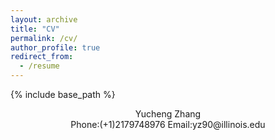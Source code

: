 ```yaml
---
layout: archive
title: "CV"
permalink: /cv/
author_profile: true
redirect_from:
  - /resume
---
```


{% include base_path %}

<center> Yucheng Zhang </center>
<center> Phone:(+1)2179748976    Email:yz90@illinois.edu </center>
